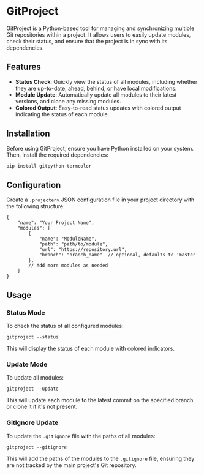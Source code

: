 # GitProject

GitProject is a Python-based tool for managing and synchronizing multiple Git repositories within a project. It allows users to easily update modules, check their status, and ensure that the project is in sync with its dependencies.

## Features

- **Status Check**: Quickly view the status of all modules, including whether they are up-to-date, ahead, behind, or have local modifications.
- **Module Update**: Automatically update all modules to their latest versions, and clone any missing modules.
- **Colored Output**: Easy-to-read status updates with colored output indicating the status of each module.

## Installation

Before using GitProject, ensure you have Python installed on your system. Then, install the required dependencies:

```bash
pip install gitpython termcolor
```
Configuration
-------------

Create a `.projectenv` JSON configuration file in your project directory with the following structure:

```
{
    "name": "Your Project Name",
    "modules": [
        {
            "name": "ModuleName",
            "path": "path/to/module",
            "url": "https://repository.url",
            "branch": "branch_name"  // optional, defaults to 'master'
        },
        // Add more modules as needed
    ]
}

```
Usage
-----

### Status Mode

To check the status of all configured modules:

`gitproject --status`

This will display the status of each module with colored indicators.

### Update Mode

To update all modules:

`gitproject --update`

This will update each module to the latest commit on the specified branch or clone it if it's not present.


### GitIgnore Update

To update the `.gitignore` file with the paths of all modules:

`gitproject --gitignore`

This will add the paths of the modules to the `.gitignore` file, ensuring they are not tracked by the main project's Git repository.



